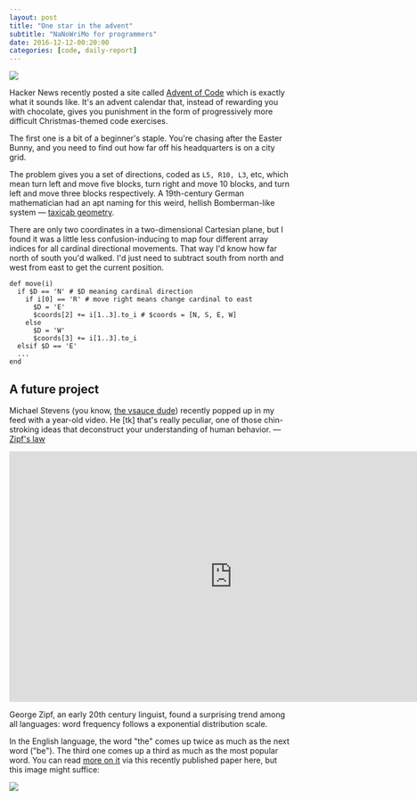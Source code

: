 ```yaml
---
layout: post
title: "One star in the advent"
subtitle: "NaNoWriMo for programmers"
date: 2016-12-12-00:20:00
categories: [code, daily-report]
---
```


![](http://i.imgur.com/2SmSSjr.jpg)

Hacker News recently posted a site called [Advent of Code](adventofcode.com) which is exactly what it sounds like. It's an advent calendar that, instead of rewarding you with chocolate, gives you punishment in the form of progressively more difficult Christmas-themed code exercises.

The first one is a bit of a beginner's staple. You're chasing after the Easter Bunny, and you need to find out how far off his headquarters is on a city grid.

The problem gives you a set of directions, coded as `L5, R10, L3`, etc, which mean turn left and move five blocks, turn right and move 10 blocks, and turn left and move three blocks respectively. A 19th-century German mathematician had an apt naming for this weird, hellish Bomberman-like system — [taxicab geometry](https://en.wikipedia.org/wiki/Taxicab_geometry).

There are only two coordinates in a two-dimensional Cartesian plane, but I found it was a little less confusion-inducing to map four different array indices for all cardinal directional movements. That way I'd know how far north of south you'd walked. I'd just need to subtract south from north and west from east to get the current position.

```
def move(i)
  if $D == 'N' # $D meaning cardinal direction
    if i[0] == 'R' # move right means change cardinal to east
      $D = 'E'
      $coords[2] += i[1..3].to_i # $coords = [N, S, E, W]
    else
      $D = 'W'
      $coords[3] += i[1..3].to_i
  elsif $D == 'E'
  ...
end
```

## A future project

Michael Stevens (you know, [the vsauce dude](https://www.youtube.com/user/Vsauce)) recently popped up in my feed with a year-old video. He [tk] that's really peculiar, one of those chin-stroking ideas that deconstruct your understanding of human behavior. — [Zipf's law](https://en.wikipedia.org/wiki/Zipf's_law)

<iframe width="800" height="450" src="https://www.youtube.com/embed/fCn8zs912OE?rel=0" frameborder="0" allowfullscreen></iframe>

George Zipf, an early 20th century linguist, found a surprising trend among all languages: word frequency follows a exponential distribution scale.

In the English language, the word "the" comes up twice as much as the next word ("be"). The third one comes up a third as much as the most popular word. You can read [more on it](https://colala.bcs.rochester.edu/papers/piantadosi2014zipfs.pdf) via this recently published paper here, but this image might suffice:

![](https://blogemis.files.wordpress.com/2015/09/graph-zipf.png)
